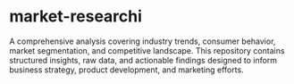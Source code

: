 # market-researchi
A comprehensive analysis covering industry trends, consumer behavior, market segmentation, and competitive landscape. This repository contains structured insights, raw data, and actionable findings designed to inform business strategy, product development, and marketing efforts.  
